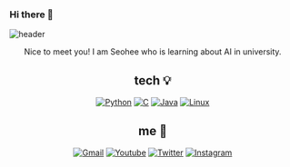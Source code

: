 ### Hi there 👋

<!--
**Hwangseohee/Hwangseohee** is a ✨ _special_ ✨ repository because its `README.md` (this file) appears on your GitHub profile.

Here are some ideas to get you started:

- 🔭 I’m currently working on ...
- 🌱 I’m currently learning about AI
- 👯 I’m looking to collaborate on ...
- 🤔 I’m looking for help with ...
- 💬 Ask me about ...
- 📫 How to reach me: ...
- 😄 Pronouns: ...
- ⚡ Fun fact: ...
-->

![header](https://capsule-render.vercel.app/api?type=soft&color=auto&height=200&section=header&text=HI🙂%&fontSize=60)

<div align=center>
Nice to meet you! I am Seohee who is learning about AI in university.
  
  
## tech 💡
 
[![Python](https://img.shields.io/badge/Python-3776AB?style=flat-square&logo=Python&logoColor=white)]()
[![C](https://img.shields.io/badge/C-A8B9CC?style=flat-square&logo=C&logoColor=white)]()
[![Java](https://img.shields.io/badge/Java-007396?style=flat-square&logo=Java&logoColor=white)]()
[![Linux](https://img.shields.io/badge/Linux-FCC624?style=flat-square&logo=Linux&logoColor=black)]()
  
##
##
  
## me 🌈
[![Gmail](https://img.shields.io/badge/Gmail-EA4335?style=flat-square&logo=Gmail&logoColor=white)](https://accounts.google.com/)
[![Youtube](https://img.shields.io/badge/Youtube-FF0000?style=flat-square&logo=Youtube&logoColor=white)](https://www.youtube.com/)
[![Twitter](https://img.shields.io/badge/Twitter-1DA1F2?style=flat-square&logo=Twitter&logoColor=white)](https://twitter.com/)
[![Instagram](https://img.shields.io/badge/Instagram-9999FF?style=flat-square&logo=Instagram&logoColor=white)](https://www.instagram.com/?hl=ko)
